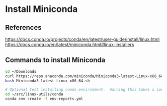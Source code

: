 # Install Miniconda

## References

<https://docs.conda.io/projects/conda/en/latest/user-guide/install/linux.html>
<https://docs.conda.io/en/latest/miniconda.html#linux-installers>

## Commands to install Miniconda

```bash
cd ~/Downloads
curl https://repo.anaconda.com/miniconda/Miniconda3-latest-Linux-x86_64.sh > Miniconda3-latest-Linux-x86_64.sh
bash Miniconda3-latest-Linux-x86_64.sh

# Optional test installing conda environment.  Warning this takes a long time.
cd ~/src/linux-utils/conda
conda env create -f env-reports.yml

```
